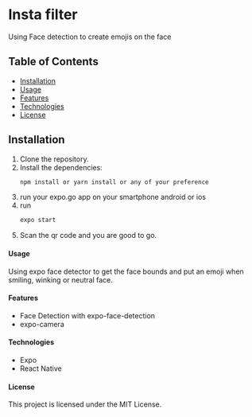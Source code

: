 # Insta filter

Using Face detection to create emojis on the face

## Table of Contents

- [Installation](#installation)
- [Usage](#usage)
- [Features](#features)
- [Technologies](#technologies)
- [License](#license)

## Installation

1. Clone the repository.
2. Install the dependencies:
   ```sh
   npm install or yarn install or any of your preference
3. run your expo.go app on your smartphone android or ios
4. run
   ```sh
   expo start
5. Scan the qr code and you are good to go.

#### Usage
Using expo face detector to get the face bounds and put an emoji when smiling, winking or neutral face.

#### Features
- Face Detection with expo-face-detection
- expo-camera

#### Technologies
- Expo
- React Native

#### License
This project is licensed under the MIT License.

